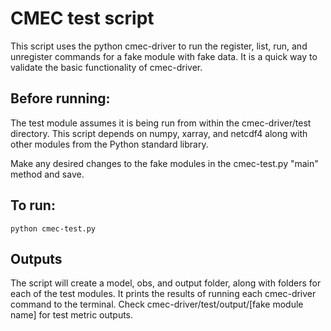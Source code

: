 # CMEC test script

This script uses the python cmec-driver to run the register, list, run, and unregister commands for a fake module with fake data. It is a quick way to validate the basic functionality of cmec-driver.

## Before running:
The test module assumes it is being run from within the cmec-driver/test directory. This script depends on numpy, xarray, and netcdf4 along with other modules from the Python standard library.

Make any desired changes to the fake modules in the cmec-test.py "main" method and save.

## To run:
`python cmec-test.py`

## Outputs
The script will create a model, obs, and output folder, along with folders for each of the test modules. It prints the results of running each cmec-driver command to the terminal. Check cmec-driver/test/output/[fake module name] for test metric outputs.


